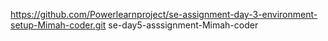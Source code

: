https://github.com/Powerlearnproject/se-assignment-day-3-environment-setup-Mimah-coder.git
se-day5-asssignment-Mimah-coder
